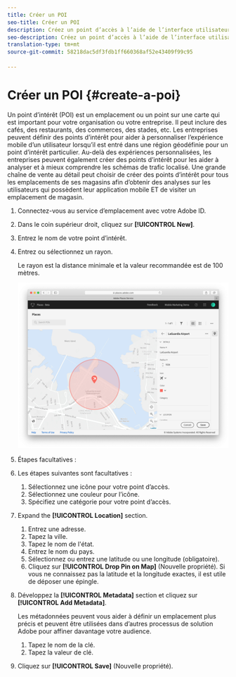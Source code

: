 ```yaml
---
title: Créer un POI
seo-title: Créer un POI
description: Créez un point d’accès à l’aide de l’interface utilisateur Lieux.
seo-description: Créez un point d’accès à l’aide de l’interface utilisateur Lieux.
translation-type: tm+mt
source-git-commit: 58218dac5df3fdb1ff660368af52e43409f99c95

---
```



# Créer un POI {#create-a-poi}

Un point d’intérêt (POI) est un emplacement ou un point sur une carte qui est important pour votre organisation ou votre entreprise. Il peut inclure des cafés, des restaurants, des commerces, des stades, etc. Les entreprises peuvent définir des points d’intérêt pour aider à personnaliser l’expérience mobile d’un utilisateur lorsqu’il est entré dans une région géodéfinie pour un point d’intérêt particulier. Au-delà des expériences personnalisées, les entreprises peuvent également créer des points d’intérêt pour les aider à analyser et à mieux comprendre les schémas de trafic localisé. Une grande chaîne de vente au détail peut choisir de créer des points d’intérêt pour tous les emplacements de ses magasins afin d’obtenir des analyses sur les utilisateurs qui possèdent leur application mobile ET de visiter un emplacement de magasin.

1. Connectez-vous au service d’emplacement avec votre Adobe ID.
1. Dans le coin supérieur droit, cliquez sur **[!UICONTROL New]**.
1. Entrez le nom de votre point d’intérêt.
1. Entrez ou sélectionnez un rayon.

   Le rayon est la distance minimale et la valeur recommandée est de 100 mètres.

   ![définir un point d’intérêt](/help/assets/define_poi.png)

1. Étapes facultatives :
1. Les étapes suivantes sont facultatives :

   1.  Sélectionnez une icône pour votre point d’accès.
   1.  Sélectionnez une couleur pour l’icône.
   1.  Spécifiez une catégorie pour votre point d’accès.

1. Expand the **[!UICONTROL Location]** section.

   1.  Entrez une adresse.
   1.  Tapez la ville.
   1.  Tapez le nom de l'état.
   1.  Entrez le nom du pays.
   1. Sélectionnez ou entrez une latitude ou une longitude (obligatoire).
   1. Cliquez sur **[!UICONTROL Drop Pin on Map]** (Nouvelle propriété).
   Si vous ne connaissez pas la latitude et la longitude exactes, il est utile de déposer une épingle.

1. Développez la **[!UICONTROL Metadata]** section et cliquez sur **[!UICONTROL Add Metadata]**.

   Les métadonnées peuvent vous aider à définir un emplacement plus précis et peuvent être utilisées dans d’autres processus de solution Adobe pour affiner davantage votre audience.

   1.  Tapez le nom de la clé.
   1.  Tapez la valeur de clé.

1. Cliquez sur **[!UICONTROL  Save]** (Nouvelle propriété).
